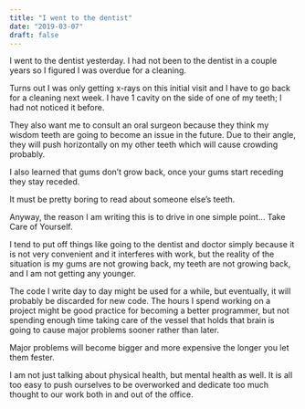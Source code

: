 ```yaml
---
title: "I went to the dentist"
date: "2019-03-07"
draft: false
---
```


I went to the dentist yesterday. I had not been to the dentist in a couple years so I figured I was overdue for a cleaning.

Turns out I was only getting x-rays on this initial visit and I have to go back for a cleaning next week. I have 1 cavity on the side of one of my teeth; I had not noticed it before.

They also want me to consult an oral surgeon because they think my wisdom teeth are going to become an issue in the future. Due to their angle, they will push horizontally on my other teeth which will cause crowding probably.

I also learned that gums don’t grow back, once your gums start receding they stay receded.

It must be pretty boring to read about someone else’s teeth.

Anyway, the reason I am writing this is to drive in one simple point… Take Care of Yourself.

I tend to put off things like going to the dentist and doctor simply because it is not very convenient and it interferes with work, but the reality of the situation is my gums are not growing back, my teeth are not growing back, and I am not getting any younger.

The code I write day to day might be used for a while, but eventually, it will probably be discarded for new code. The hours I spend working on a project might be good practice for becoming a better programmer, but not spending enough time taking care of the vessel that holds that brain is going to cause major problems sooner rather than later.

Major problems will become bigger and more expensive the longer you let them fester.

I am not just talking about physical health, but mental health as well. It is all too easy to push ourselves to be overworked and dedicate too much thought to our work both in and out of the office.